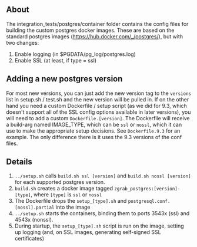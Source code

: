 ## About ##

The integration_tests/postgres/container folder contains the config files for building the custom postgres docker images.
These are based on the standard postgres images (https://hub.docker.com/_/postgres/), but with two changes:

 1. Enable logging (in $PGDATA/pg_log/postgres.log)
 2. Enable SSL (at least, if type = ssl)

## Adding a new postgres version ##

For most new versions, you can just add the new version tag to the `versions` list in setup.sh / test.sh and the new version will be pulled in.
If on the other hand you need a custom Dockerfile / setup script (as we did for 9.3, which doesn't support all of the SSL config options available in later versions), 
you will need to add a custom `Dockerfile.[version]`.
The Dockerfile will receive a build-arg named IMAGE_TYPE, which can be `ssl` or `nossl`, which it can use to make the appropriate setup decisions.
See `Dockerfile.9.3` for an example. The only difference there is it uses the 9.3 versions of the conf files.

## Details ##

 1. `../setup.sh` calls `build.sh ssl [version]` and `build.sh nossl [version]` for each supported postgres version.
 2. `build.sh` creates a docker image tagged `zgrab_postgres:[version]-[type]`, where `[type]` is `ssl` or `nossl`
 3. The Dockerfile drops the `setup_[type].sh` and `postgresql.conf.[nossl].partial` into the image
 4. `../setup.sh` starts the containers, binding them to ports 3543x (ssl) and 4543x (nonssl).
 5. During startup, the `setup_[type].sh` script is run on the image, setting up logging (and, on SSL images, generating self-signed SSL certificates)
